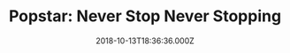 ---
title: "Popstar: Never Stop Never Stopping"
year: 2016
date: 2018-10-13T18:36:36.000Z
permalink: /almanac/movies/2018-10-13-popstar/index.html
rating: 3
tmdbid: 341012
---